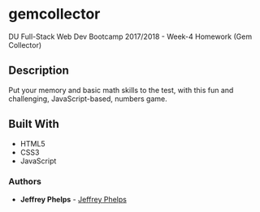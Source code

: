 # gemcollector
DU Full-Stack Web Dev Bootcamp 2017/2018 - Week-4 Homework (Gem Collector)

## Description
Put your memory and basic math skills to the test, with this fun and challenging, JavaScript-based, numbers game.

## Built With

* HTML5
* CSS3
* JavaScript

### Authors

* **Jeffrey Phelps** - [Jeffrey Phelps](https://github.com/JeffreyPhelps)


